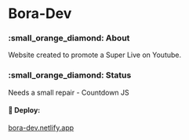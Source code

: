 # Bora-Dev


<h3> :small_orange_diamond: About</h3>
<p>Website created to promote a Super Live on Youtube.</p>

<h3> :small_orange_diamond: Status</h3>

<p>Needs a small repair - Countdown JS</p>
 
#### :rocket: Deploy:
[bora-dev.netlify.app](https://bora-dev.netlify.app)
